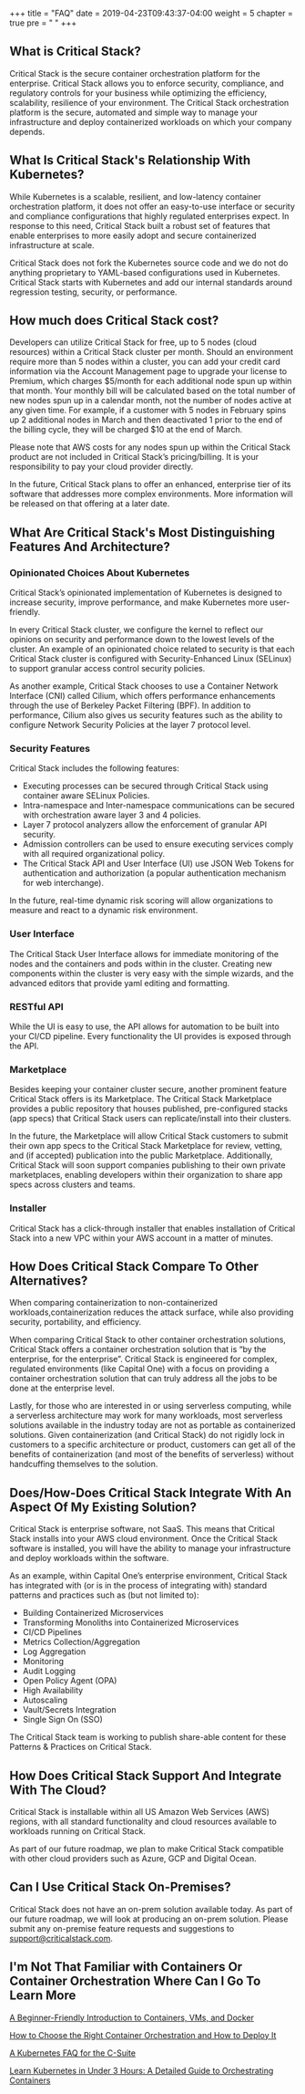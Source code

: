 +++
title = "FAQ"
date = 2019-04-23T09:43:37-04:00
weight = 5
chapter = true
pre = "<i class='fas fa-question-circle'></i> "
+++

## What is Critical Stack?

Critical Stack is the secure container orchestration platform for the enterprise. Critical Stack allows you to enforce security, compliance, and regulatory controls for your business while optimizing the efficiency, scalability, resilience of your environment. The Critical Stack orchestration platform is the secure, automated and simple way to manage your infrastructure and deploy containerized workloads on which your company depends.

## What Is Critical Stack's Relationship With Kubernetes?
While Kubernetes is a scalable, resilient, and low-latency container orchestration platform, it does not offer an easy-to-use interface or security and compliance configurations that highly regulated enterprises expect. In response to this need, Critical Stack built a robust set of features that enable enterprises to more easily adopt and secure containerized infrastructure at scale.

Critical Stack does not fork the Kubernetes source code and we do not do anything proprietary to YAML-based configurations used in Kubernetes. Critical Stack starts with Kubernetes and add our internal standards around regression testing, security, or performance.

## How much does Critical Stack cost?
Developers can utilize Critical Stack for free, up to 5 nodes (cloud resources) within a Critical Stack cluster per month.  Should an environment require more than 5 nodes within a cluster, you can add your credit card information via the Account Management page to upgrade your license to Premium, which charges $5/month for each additional node spun up within that month.  Your monthly bill will be calculated based on the total number of new nodes spun up in a calendar month, not the number of nodes active at any given time.  For example, if a customer with 5 nodes in February spins up 2 additional nodes in March and then deactivated 1 prior to the end of the billing cycle, they will be charged $10 at the end of March.

Please note that AWS costs for any nodes spun up within the Critical Stack product are not included in Critical Stack’s pricing/billing. It is your responsibility to pay your cloud provider directly.

In the future, Critical Stack plans to offer an enhanced, enterprise tier of its software that addresses more complex environments. More information will be released on that offering at a later date. 

## What Are Critical Stack's Most Distinguishing Features And Architecture?

### Opinionated Choices About Kubernetes

Critical Stack’s opinionated implementation of Kubernetes is designed to increase security, improve performance, and make Kubernetes more user-friendly.

In every Critical Stack cluster, we configure the kernel to reflect our opinions on security and performance down to the lowest levels of the cluster. An example of an opinionated choice related to security is that each Critical Stack cluster is configured with Security-Enhanced Linux (SELinux) to support granular access control security policies. 

As another example, Critical Stack chooses to use a Container Network Interface (CNI) called Cilium, which offers performance enhancements through the use of Berkeley Packet Filtering (BPF). In addition to performance, Cilium also gives us security features such as the ability to configure Network Security Policies at the layer 7 protocol level.

### Security Features

Critical Stack includes the following features: 

* Executing processes can be secured through Critical Stack using container aware SELinux Policies. 
* Intra-namespace and Inter-namespace communications can be secured with orchestration aware layer 3 and 4 policies.
* Layer 7 protocol analyzers allow the enforcement of granular API security.
* Admission controllers can be used to ensure executing services comply with all required organizational policy.
* The Critical Stack API and User Interface (UI) use JSON Web Tokens for authentication and authorization (a popular authentication mechanism for web interchange).

In the future, real-time dynamic risk scoring will allow organizations to measure and react to a dynamic risk environment.

### User Interface
The Critical Stack User Interface allows for immediate monitoring of the nodes and the containers and pods within in the cluster. Creating new components within the cluster is very easy with the simple wizards, and the advanced editors that provide yaml editing and formatting.

### RESTful API
While the UI is easy to use, the API allows for automation to be built into your CI/CD pipeline.  Every functionality the UI provides is exposed through the API.

### Marketplace
Besides keeping your container cluster secure, another prominent feature Critical Stack offers is its Marketplace. The Critical Stack Marketplace provides a public repository that houses published, pre-configured stacks (app specs) that Critical Stack users can replicate/install into their clusters.

In the future, the Marketplace will allow Critical Stack customers to submit their own app specs to the Critical Stack Marketplace for review, vetting, and (if accepted) publication into the public Marketplace.  Additionally, Critical Stack will soon support companies publishing to their own private marketplaces, enabling developers within their organization to share app specs across clusters and teams. 

### Installer
Critical Stack has a click-through installer that enables installation of Critical Stack into a new VPC within your AWS account in a matter of minutes.

## How Does Critical Stack Compare To Other Alternatives?
When comparing containerization to non-containerized workloads,containerization reduces the attack surface, while also providing security, portability, and efficiency.

When comparing Critical Stack to other container orchestration solutions, Critical Stack offers a container orchestration solution that is “by the enterprise, for the enterprise”. Critical Stack is engineered for complex, regulated environments (like Capital One) with a focus on providing a container orchestration solution that can truly address all the jobs to be done at the enterprise level.

Lastly, for those who are interested in or using serverless computing, while a serverless architecture may work for many workloads, most serverless solutions available in the industry today are not as portable as containerized solutions.  Given containerization (and Critical Stack) do not rigidly lock in customers to a specific architecture or product, customers can get all of the benefits of containerization (and most of the benefits of serverless) without handcuffing themselves to the solution.

## Does/How-Does Critical Stack Integrate With An Aspect Of My Existing Solution?
Critical Stack is enterprise software, not SaaS. This means that Critical Stack installs into your AWS cloud environment. Once the Critical Stack software is installed, you will have the ability to manage your infrastructure and deploy workloads within the software.

As an example, within Capital One’s enterprise environment, Critical Stack has integrated with (or is in the process of integrating with) standard patterns and practices such as (but not limited to):

* Building Containerized Microservices
* Transforming Monoliths into Containerized Microservices
* CI/CD Pipelines
* Metrics Collection/Aggregation
* Log Aggregation
* Monitoring
* Audit Logging
* Open Policy Agent (OPA)
* High Availability
* Autoscaling
* Vault/Secrets Integration
* Single Sign On (SSO)

The Critical Stack team is working to publish share-able content for these Patterns & Practices on Critical Stack.

## How Does Critical Stack Support And Integrate With The Cloud?
Critical Stack is installable within all US Amazon Web Services (AWS) regions, with all standard functionality and cloud resources available to workloads running on Critical Stack. 

As part of our future roadmap, we plan to make Critical Stack compatible with other cloud providers such as Azure, GCP and Digital Ocean.

## Can I Use Critical Stack On-Premises?
Critical Stack does not have an on-prem solution available today. As part of our future roadmap, we will look at producing an on-prem solution.  Please submit any on-premise feature requests and suggestions to support@criticalstack.com. 

## I'm Not That Familiar with Containers Or Container Orchestration Where Can I Go To Learn More
[A Beginner-Friendly Introduction to Containers, VMs, and Docker](https://medium.freecodecamp.org/a-beginner-friendly-introduction-to-containers-vms-and-docker-79a9e3e119b)

[How to Choose the Right Container Orchestration and How to Deploy It](https://medium.freecodecamp.org/how-to-choose-the-right-container-orchestration-and-how-to-deploy-it-41844021c241)

[A Kubernetes FAQ for the C-Suite](https://cloud.google.com/blog/products/containers-kubernetes/kubernetes-faq-for-the-c-suite)

[Learn Kubernetes in Under 3 Hours: A Detailed Guide to Orchestrating Containers](https://medium.freecodecamp.org/learn-kubernetes-in-under-3-hours-a-detailed-guide-to-orchestrating-containers-114ff420e882)

